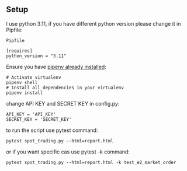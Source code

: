 ## Setup

I use python 3.11,  if you have different python version please change it in Pipfile:

```
Pipfile

[requires]
python_version = "3.11"
```

Ensure you have
[pipenv already installed](https://automationhacks.io/2020/07/12/how-to-manage-your-python-virtualenvs-with-pipenv/):

```
# Activate virtualenv
pipenv shell
# Install all dependencies in your virtualenv
pipenv install
```

change API KEY and SECRET KEY in config.py:
```
API_KEY = 'API_KEY'
SECRET_KEY = 'SECRET_KEY'
```

to run the script use pytest command:
```
pytest spot_trading.py --html=report.html
```

or if you want specific cas use pytest -k command:
```
pytest spot_trading.py --html=report.html -k test_e2_market_order
```
